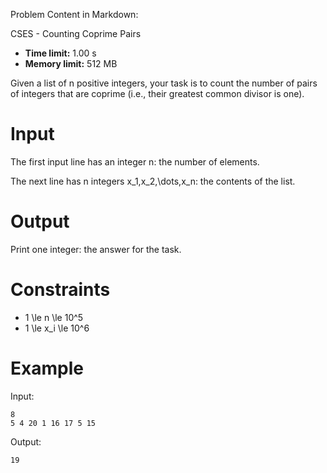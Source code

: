 Problem Content in Markdown:


CSES \- Counting Coprime Pairs




* **Time limit:** 1\.00 s
* **Memory limit:** 512 MB




Given a list of n positive integers, your task is to count the number of pairs of integers that are coprime (i.e., their greatest common divisor is one).


Input
=====


The first input line has an integer n: the number of elements.


The next line has n integers x\_1,x\_2,\\dots,x\_n: the contents of the list.


Output
======


Print one integer: the answer for the task.


Constraints
===========


* 1 \\le n \\le 10^5
* 1 \\le x\_i \\le 10^6


Example
=======


Input:



```
8
5 4 20 1 16 17 5 15

```

Output:



```
19

```
 
